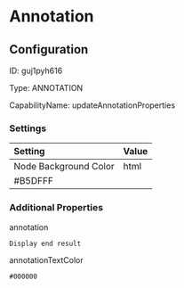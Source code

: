 # Annotation
## Configuration
ID:  guj1pyh616

Type: ANNOTATION 

CapabilityName: updateAnnotationProperties

### Settings
| Setting | Value  |
| :------------------------ | ---------------------------------------- |
| Node Background Color | html 
#B5DFFF | 






### Additional Properties
annotation
```string 
Display end result
```


annotationTextColor
```html 
#000000
```





